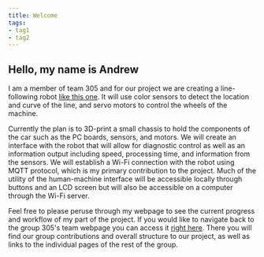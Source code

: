 ```yaml
---
title: Welcome
tags:
- tag1
- tag2
---
```


## Hello, my name is Andrew

I am a member of team 305 and for our project we are creating a line-following robot [like this one](https://pcbwayfile.s3-us-west-2.amazonaws.com/web/20/12/21/1129065663881t.gif). It will use color sensors to detect the location and curve of the line, and servo motors to control the wheels of the machine. 

Currently the plan is to 3D-print a small chassis to hold the components of the car such as the PC boards, sensors, and motors. We will create an interface with the robot that will allow for diagnostic control as well as an information output including speed, processing time, and information from the sensors. We will establish a Wi-Fi connection with the robot using MQTT protocol, which is my primary contribution to the project. Much of the utility of the human-machine interface will be accessible locally through buttons and an LCD screen but will also be accessible on a computer through the Wi-Fi server.

Feel free to please peruse through my webpage to see the current progress and workflow of my part of the project. If you would like to navigate back to the group 305's team webpage you can access it [right here](https://asu-egr314-2025-s-305.github.io/). There you will find our group contributions and overall structure to our project, as well as links to the individual pages of the rest of the group.
